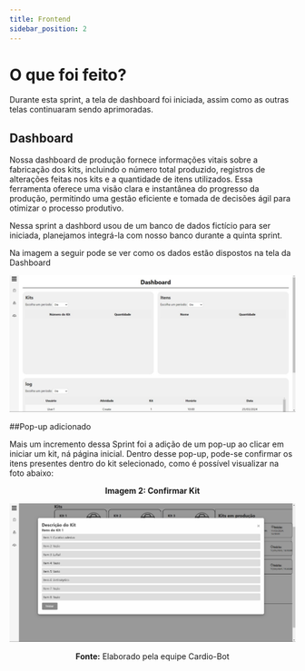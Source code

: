 ```yaml
---
title: Frontend
sidebar_position: 2
---
```



# O que foi feito?

Durante esta sprint, a tela de dashboard foi iniciada, assim como as outras telas continuaram sendo aprimoradas.

## Dashboard

Nossa dashboard de produção fornece informações vitais sobre a fabricação dos kits, incluindo o número total produzido, registros de alterações feitas nos kits e a quantidade de itens utilizados. Essa ferramenta oferece uma visão clara e instantânea do progresso da produção, permitindo uma gestão eficiente e tomada de decisões ágil para otimizar o processo produtivo.

Nessa sprint a dashbord usou de um banco de dados fictício para ser iniciada, planejamos integrá-la com nosso banco durante a quinta sprint.

Na imagem a seguir pode se ver como os dados estão dispostos na tela da Dashboard

![Tela da dashbord](../../../static/img/site-screens/dashbord_tela.png)

##Pop-up adicionado 

Mais um incremento dessa Sprint foi a adição de um pop-up ao clicar em iniciar um kit, ná página inicial. Dentro desse pop-up, pode-se confirmar os itens presentes dentro do kit selecionado, como é possível visualizar na foto abaixo:

<div align="center"> 

**Imagem 2: Confirmar Kit**

![Pop-up de confirmar o kit](<../../../static/img/popup-kit.png>)

**Fonte:** Elaborado pela equipe Cardio-Bot 

</div>

